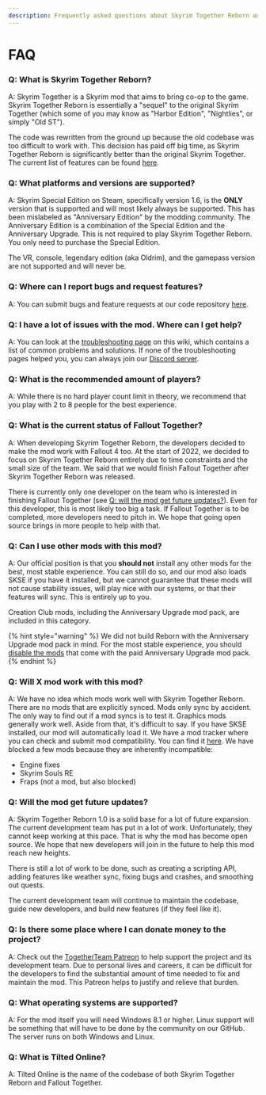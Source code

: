 ```yaml
---
description: Frequently asked questions about Skyrim Together Reborn and Fallout Together.
---
```


# FAQ

### Q: What is Skyrim Together Reborn?

A: Skyrim Together is a Skyrim mod that aims to bring co-op to the game. Skyrim Together Reborn is essentially a "sequel" to the original Skyrim Together (which some of you may know as "Harbor Edition", "Nightlies", or simply "Old ST").

The code was rewritten from the ground up because the old codebase was too difficult to work with. This decision has paid off big time, as Skyrim Together Reborn is significantly better than the original Skyrim Together. The current list of features can be found [here](features.md).

### Q: What platforms and versions are supported?

A: Skyrim Special Edition on Steam, specifically version 1.6, is the **ONLY** version that is supported and will most likely always be supported. This has been mislabeled as "Anniversary Edition" by the modding community. The Anniversary Edition is a combination of the Special Edition and the Anniversary Upgrade. This is not required to play Skyrim Together Reborn. You only need to purchase the Special Edition.

The VR, console, legendary edition (aka Oldrim), and the gamepass version are not supported and will never be.

### Q: Where can I report bugs and request features?

A: You can submit bugs and feature requests at our code repository [here](https://github.com/tiltedphoques/TiltedEvolution/issues).

### Q: I have a lot of issues with the mod. Where can I get help?

A: You can look at the [troubleshooting page](../guides/troubleshooting/) on this wiki, which contains a list of common problems and solutions. If none of the troubleshooting pages helped you, you can always join our [Discord server](https://discord.com/invite/skyrimtogether).

### Q: What is the recommended amount of players?

A: While there is no hard player count limit in theory, we recommend that you play with 2 to 8 people for the best experience.

### Q: What is the current status of Fallout Together?

A: When developing Skyrim Together Reborn, the developers decided to make the mod work with Fallout 4 too. At the start of 2022, we decided to focus on Skyrim Together Reborn entirely due to time constraints and the small size of the team. We said that we would finish Fallout Together after Skyrim Together Reborn was released.

There is currently only one developer on the team who is interested in finishing Fallout Together (see [Q: will the mod get future updates?](https://wiki.tiltedphoques.com/tilted-online/general-information/faq#q-will-the-mod-get-future-updates)). Even for this developer, this is most likely too big a task. If Fallout Together is to be completed, more developers need to pitch in. We hope that going open source brings in more people to help with that.

### Q: Can I use other mods with this mod?

A: Our official position is that you **should not** install any other mods for the best, most stable experience. You can still do so, and our mod also loads SKSE if you have it installed, but we cannot guarantee that these mods will not cause stability issues, will play nice with our systems, or that their features will sync. This is entirely up to you.

Creation Club mods, including the Anniversary Upgrade mod pack, are included in this category.

{% hint style="warning" %}
We did not build Reborn with the Anniversary Upgrade mod pack in mind. For the most stable experience, you should [disable the mods](../guides/client-setup/initial-setup/launching-the-game.md#making-sure-anniversary-upgrade-dlc-is-disabled) that come with the paid Anniversary Upgrade mod pack.
{% endhint %}

### Q: Will X mod work with this mod?

A: We have no idea which mods work well with Skyrim Together Reborn. There are no mods that are explicitly synced. Mods only sync by accident. The only way to find out if a mod syncs is to test it. Graphics mods generally work well. Aside from that, it's difficult to say. If you have SKSE installed, our mod will automatically load it. We have a mod tracker where you can check and submit mod compatibility. You can find it [here](https://github.com/tiltedphoques/Mod-Compatibility). We have blocked a few mods because they are inherently incompatible:

* Engine fixes
* Skyrim Souls RE
* Fraps (not a mod, but also blocked)

### Q: Will the mod get future updates?

A: Skyrim Together Reborn 1.0 is a solid base for a lot of future expansion. The current development team has put in a lot of work. Unfortunately, they cannot keep working at this pace. That is why the mod has become open source. We hope that new developers will join in the future to help this mod reach new heights.

There is still a lot of work to be done, such as creating a scripting API, adding features like weather sync, fixing bugs and crashes, and smoothing out quests.

The current development team will continue to maintain the codebase, guide new developers, and build new features (if they feel like it).

### Q: Is there some place where I can donate money to the project?

A: Check out the [TogetherTeam Patreon](https://www.patreon.com/user?u=79997498) to help support the project and its development team. Due to personal lives and careers, it can be difficult for the developers to find the substantial amount of time needed to fix and maintain the mod. This Patreon helps to justify and relieve that burden.

### Q: What operating systems are supported?

A: For the mod itself you will need Windows 8.1 or higher. Linux support will be something that will have to be done by the community on our GitHub. The server runs on both Windows and Linux.

### Q: What is Tilted Online?

A: Tilted Online is the name of the codebase of both Skyrim Together Reborn and Fallout Together.
